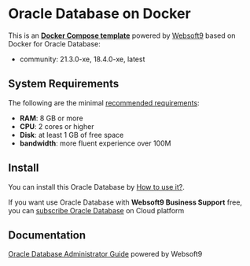 # Oracle Database on Docker  

This is an **[Docker Compose template](https://github.com/Websoft9/docker-library)** powered by [Websoft9](https://www.websoft9.com) based on Docker for Oracle Database:


 - community:  21.3.0-xe, 18.4.0-xe, latest


## System Requirements

The following are the minimal [recommended requirements](https://container-registry.oracle.com/):

* **RAM**: 8 GB or more
* **CPU**: 2 cores or higher
* **Disk**: at least 1 GB of free space
* **bandwidth**: more fluent experience over 100M  

## Install

You can install this Oracle Database by [How to use it?](https://github.com/Websoft9/docker-library#how-to-use-it).   

If you want use Oracle Database with **Websoft9 Business Support** free, you can [subscribe Oracle Database](https://www.websoft9.com/apps) on Cloud platform

## Documentation

[Oracle Database Administrator Guide](https://support.websoft9.com/docs/oracle) powered by Websoft9
